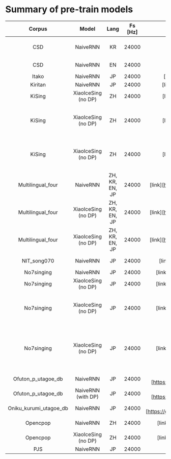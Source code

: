 # Summary of pre-train models

| Corpus                    | Model                 | Lang            | Fs [Hz] | Recipe                                                                                     | Download                                                                            | Note                                                          |
| :------------:            | :-------------------: | :---:           | :-----: | :---------------------------------------------------------------------------------------:  | :----------:                                                                        | :-----------------------------------------------------------: |
| CSD                       | NaiveRNN              | KR              | 24000   | [link][https://github.com/SJTMusicTeam/Muskits/tree/main/egs/csd/svs1]                     | [link][https://drive.google.com/open?id=106uufN_PN2UmbOh9XoNpTYRHqtbOON-U] |                                                               |
| CSD                       | NaiveRNN              | EN              | 24000   | [link][https://github.com/SJTMusicTeam/Muskits/tree/main/egs/csd/svs1]                     | [link][https://drive.google.com/open?id=1lSzL1wG_uoLEtXimMA_d91QmkhA5UlT9] |                                                               |
| Itako                     | NaiveRNN              | JP              | 24000   | [link][https://github.com/SJTMusicTeam/Muskits/tree/main/egs/itako/svs1]                   | [link][https://drive.google.com/open?id=]             |                                                               |
| Kiritan                   | NaiveRNN              | JP              | 24000   | [link][https://github.com/SJTMusicTeam/Muskits/tree/main/egs/kiritan/svs1]                 | [link][https://drive.google.com/open?id=]            |                                                               |
| KiSing                    | XiaoIceSing (no DP)   | ZH              | 24000   | [link][https://github.com/SJTMusicTeam/Muskits/tree/main/egs/kising/svs1]                  | [link][https://drive.google.com/open?id=1e5mmJVFMpN9t3CbVuAealOLGqTXOEoCd]          |                                                               |
| KiSing                    | XiaoIceSing (no DP)   | ZH              | 24000   | [link][https://github.com/SJTMusicTeam/Muskits/tree/main/egs/kising/svs1]                  | [link][https://drive.google.com/open?id=1eN5RoGHP8NGBdFZbQdouvgNwNVCKjnen] | Pre-trained from multilinugal recipe                          |
| KiSing                    | XiaoIceSing (no DP)   | ZH              | 24000   | [link][https://github.com/SJTMusicTeam/Muskits/tree/main/egs/kising/svs1]                  | [link][https://drive.google.com/open?id=13HhAY6a-Dc4aIg3Ae3VTy8EhhUBXtvDL] | Pre-trained from Opencpop recipe                              |
| Multilingual_four         | NaiveRNN              | ZH, KR, EN, JP  | 24000   | [link][https://github.com/SJTMusicTeam/Muskits/tree/main/egs/multilingual_four/svs1]       | [link][https://drive.google.com/open?id=1bnHJ18t_nOusvSOhoDt9iIcXttvLzNcA] | No language ID                                                |
| Multilingual_four         | XiaoIceSing (no DP)   | ZH, KR, EN, JP  | 24000   | [link][https://github.com/SJTMusicTeam/Muskits/tree/main/egs/multilingual_four/svs1]       | [link][https://drive.google.com/open?id=14UrlKFgOAaRYb3lQq_Pwc_6fVKuzdzzr] | No language ID                                                |
| Multilingual_four         | XiaoIceSing (no DP)   | ZH, KR, EN, JP  | 24000   | [link][https://github.com/SJTMusicTeam/Muskits/tree/main/egs/multilingual_four/svs1]       | [link][https://drive.google.com/open?id=1l1xukqOGT_IqVlp3feKT9jFx1NoCQJG0] | With language ID                                              |
| NIT_song070               | NaiveRNN              | JP              | 24000   | [link][https://github.com/SJTMusicTeam/Muskits/tree/main/egs/natsume/svs1]                 | [link][https://drive.google.com/open?id=172knF3Ycbtm0rFexvumOuqHJ7EM1YFmM] |                                                               |
| No7singing                | NaiveRNN              | JP              | 24000   | [link][https://github.com/SJTMusicTeam/Muskits/tree/main/egs/no7singing/svs1]              | [link][https://drive.google.com/open?id=] |                                                               |
| No7singing                | XiaoIceSing (no DP)   | JP              | 24000   | [link][https://github.com/SJTMusicTeam/Muskits/tree/main/egs/no7singing/svs1]              | [link][https://drive.google.com/open?id=] |                                                               |
| No7singing                | XiaoIceSing (no DP)   | JP              | 24000   | [link][https://github.com/SJTMusicTeam/Muskits/tree/main/egs/no7singing/svs1]              | [link][https://drive.google.com/open?id=] | Pre-trained from multilinugal recipe                          |
| No7singing                | XiaoIceSing (no DP)   | JP              | 24000   | [link][https://github.com/SJTMusicTeam/Muskits/tree/main/egs/no7singing/svs1]              | [link][https://drive.google.com/open?id=] | Pre-trained from multilingual (add language ID) recipe        |
| Ofuton_p_utagoe_db        | NaiveRNN              | JP              | 24000   | [link][https://github.com/SJTMusicTeam/Muskits/tree/main/egs/ofuton_p_utagoe_db/svs1]      | [link][https://drive.google.com/open?id=14JNLdKf5MACIMES2vpQG73g8j0mj8BdV] |                                                               |
| Ofuton_p_utagoe_db        | NaiveRNN (with DP)    | JP              | 24000   | [link][https://github.com/SJTMusicTeam/Muskits/tree/main/egs/ofuton_p_utagoe_db/svs1]      | [link][https://drive.google.com/open?id=1xST7lZ6ss-GXxs4sBHSARSa-rSoAF9ma] |                                                               |
| Oniku_kurumi_utagoe_db    | NaiveRNN              | JP              | 24000   | [link][https://github.com/SJTMusicTeam/Muskits/tree/main/egs/oniku_kurumi_utagoe_db/svs1]  | [link][https://drive.google.com/open?id=]                                            |                                                               |
| Opencpop                  | NaiveRNN              | ZH              | 24000   | [link][https://github.com/SJTMusicTeam/Muskits/tree/main/egs/opencpop/svs1]                | [link][https://drive.google.com/open?id=1lIuqmiZ392AbmVF39lKoBWfFcr0ArdAr] |                                                               |
| Opencpop                  | XiaoIceSing (no DP)   | ZH              | 24000   | [link][https://github.com/SJTMusicTeam/Muskits/tree/main/egs/opencpop/svs1]                | [link][https://drive.google.com/open?id=1c2ZdyPcoytOHu4w_GLgWu1VEZZ0Mshoa] |                                                               |
| PJS                       | NaiveRNN              | JP              | 24000   | [link][https://github.com/SJTMusicTeam/Muskits/tree/main/egs/pjs/svs1]                     | [link][https://drive.google.com/open?id=]                                            |                                                               |
